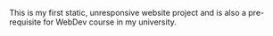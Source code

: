 This is my first static, unresponsive website project and is also a pre-requisite for WebDev course in my university.
